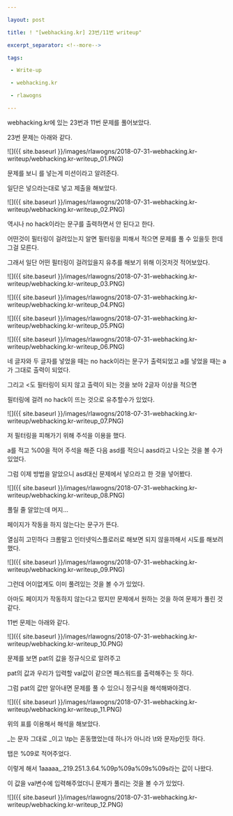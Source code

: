 ```yaml
---

layout: post

title: ! "[webhacking.kr] 23번/11번 writeup"

excerpt_separator: <!--more-->

tags:

 - Write-up

 - webhacking.kr

 - rlawogns

---
```



webhacking.kr에 있는 23번과 11번 문제를 풀어보았다.

23번 문제는 아래와 같다.  



<!--more-->



![]({{ site.baseurl }}/images/rlawogns/2018-07-31-webhacking.kr-writeup/webhacking.kr-writeup_01.PNG)


문제를 보니 <script>alert(1);</script>를 넣는게 미션이라고 알려준다.

일단은 넣으라는대로 넣고 제출을 해보았다.



![]({{ site.baseurl }}/images/rlawogns/2018-07-31-webhacking.kr-writeup/webhacking.kr-writeup_02.PNG)

역시나 no hack이라는 문구를 출력하면서 안 된다고 한다.

어떤것이 필터링이 걸려있는지 알면 필터링을 피해서 적으면 문제를 풀 수 있을듯 한데 그걸 모른다.

그래서 일단 어떤 필터링이 걸려있을지 유추를 해보기 위해 이것저것 적어보았다.



![]({{ site.baseurl }}/images/rlawogns/2018-07-31-webhacking.kr-writeup/webhacking.kr-writeup_03.PNG)




![]({{ site.baseurl }}/images/rlawogns/2018-07-31-webhacking.kr-writeup/webhacking.kr-writeup_04.PNG)




![]({{ site.baseurl }}/images/rlawogns/2018-07-31-webhacking.kr-writeup/webhacking.kr-writeup_05.PNG)




![]({{ site.baseurl }}/images/rlawogns/2018-07-31-webhacking.kr-writeup/webhacking.kr-writeup_06.PNG)


네 글자와 두 글자를 넣었을 때는 no hack이라는 문구가 출력되었고 a를 넣었을 때는 a가 그대로 출력이 되었다.

그리고 <도 필터링이 되지 않고 출력이 되는 것을 보아 2글자 이상을 적으면

필터링에 걸려 no hack이 뜨는 것으로 유추할수가 있었다.



![]({{ site.baseurl }}/images/rlawogns/2018-07-31-webhacking.kr-writeup/webhacking.kr-writeup_07.PNG)


저 필터링을 피해가기 위해 주석을 이용을 했다.

a를 적고 %00을 적어 주석을 해준 다음 asd를 적으니 aasd라고 나오는 것을 볼 수가 있었다.

그럼 이제 방법을 알았으니 asd대신 문제에서 넣으라고 한 것을 넣어봤다.



![]({{ site.baseurl }}/images/rlawogns/2018-07-31-webhacking.kr-writeup/webhacking.kr-writeup_08.PNG)


풀릴 줄 알았는데 머지...

페이지가 작동을 하지 않는다는 문구가 뜬다.

열심히 고민하다 크롬말고 인터넷익스플로러로 해보면 되지 않을까해서 시도를 해보려 했다.



![]({{ site.baseurl }}/images/rlawogns/2018-07-31-webhacking.kr-writeup/webhacking.kr-writeup_09.PNG)


그런데 어이없게도 이미 풀려있는 것을 볼 수가 있었다.

아마도 페이지가 작동하지 않는다고 떴지만 문제에서 원하는 것을 하여 문제가 풀린 것 같다.

11번 문제는 아래와 같다.



![]({{ site.baseurl }}/images/rlawogns/2018-07-31-webhacking.kr-writeup/webhacking.kr-writeup_10.PNG)


문제를 보면 pat의 값을 정규식으로 알려주고

pat의 값과 우리가 입력할 val값이 같으면 패스워드를 출력해주는 듯 하다.

그럼 pat의 값만 알아내면 문제를 풀 수 있으니 정규식을 해석해봐야겠다.



![]({{ site.baseurl }}/images/rlawogns/2018-07-31-webhacking.kr-writeup/webhacking.kr-writeup_11.PNG)


위의 표를 이용해서 해석을 해보았다.

_는 문자 그대로 _이고 \tp는 혼동했었는데 하나가 아니라 \t와 문자p인듯 하다.

탭은 %09로 적어주었다.

이렇게 해서 1aaaaa_.219.251.3.64.%09p%09a%09s%09s라는 값이 나왔다.

이 값을 val변수에 입력해주었더니 문제가 풀리는 것을 볼 수가 있었다.


![]({{ site.baseurl }}/images/rlawogns/2018-07-31-webhacking.kr-writeup/webhacking.kr-writeup_12.PNG)

